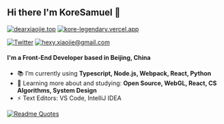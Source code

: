 ## Hi there I'm KoreSamuel :lemon:

[![dearxiaojie.top](https://img.shields.io/static/v1?label=dearxiaojie.top&message=%20&color=yellow&logo=&style=flat-square&logoColor=white)](https://dearxiaojie.top/)
[![kore-legendary.vercel.app](https://img.shields.io/static/v1?label=kore-legendary&message=%20&color=yellow&logo=&style=flat-square&logoColor=white)](https://kore-legendary.vercel.app)

[![Twitter](https://img.shields.io/static/v1?label=Twitter&message=%20&color=orange&logo=Twitter&style=flat-square&logoColor=white)](https://twitter.com/dearxiaojie/)
[![hexy.xiaojie@gmail.com](https://img.shields.io/static/v1?label=hexy.xiaojie@gmail.com&message=%20&color=red&logo=gmail&style=flat-square&logoColor=white)](mailto:hexy.xiaojie@gmail.com)

#### I'm a Front-End Developer based in Beijing, China
    
- 📚 I’m currently using **Typescript, Node.js, Webpack, React, Python**
- 🌱 Learning more about and studying: **Open Source, WebGL, React, CS Algorithms, System Design**
- ⚡ Text Editors: VS Code, IntelliJ IDEA

[![Readme Quotes](https://quotes-github-readme.vercel.app/api?type=horizontal&theme=dark)](https://dearxiaojie.top)
